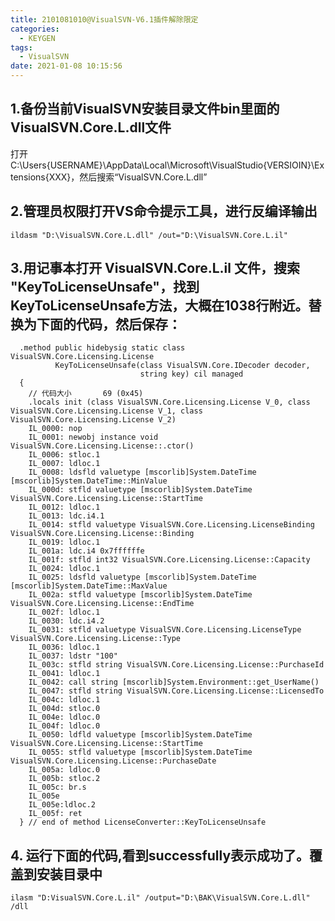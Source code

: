 ```yaml
---
title: 2101081010@VisualSVN-V6.1插件解除限定
categories:
  - KEYGEN
tags:
  - VisualSVN
date: 2021-01-08 10:15:56
---
```


## 1.备份当前VisualSVN安装目录文件bin里面的VisualSVN.Core.L.dll文件

打开C:\Users\{USERNAME}\AppData\Local\Microsoft\VisualStudio\{VERSIOIN}\Extensions\{XXX}，然后搜索“VisualSVN.Core.L.dll”

## 2.管理员权限打开VS命令提示工具，进行反编译输出

```shell
ildasm "D:\VisualSVN.Core.L.dll" /out="D:\VisualSVN.Core.L.il"
```

## 3.用记事本打开 VisualSVN.Core.L.il 文件，搜索 "KeyToLicenseUnsafe"，找到KeyToLicenseUnsafe方法，大概在1038行附近。替换为下面的代码，然后保存：

```shell
  .method public hidebysig static class VisualSVN.Core.Licensing.License
          KeyToLicenseUnsafe(class VisualSVN.Core.IDecoder decoder,
                             string key) cil managed
  {
    // 代码大小       69 (0x45)
    .locals init (class VisualSVN.Core.Licensing.License V_0, class VisualSVN.Core.Licensing.License V_1, class VisualSVN.Core.Licensing.License V_2)
    IL_0000: nop
    IL_0001: newobj instance void VisualSVN.Core.Licensing.License::.ctor()
    IL_0006: stloc.1
    IL_0007: ldloc.1
    IL_0008: ldsfld valuetype [mscorlib]System.DateTime [mscorlib]System.DateTime::MinValue
    IL_000d: stfld valuetype [mscorlib]System.DateTime VisualSVN.Core.Licensing.License::StartTime
    IL_0012: ldloc.1
    IL_0013: ldc.i4.1
    IL_0014: stfld valuetype VisualSVN.Core.Licensing.LicenseBinding VisualSVN.Core.Licensing.License::Binding
    IL_0019: ldloc.1
    IL_001a: ldc.i4 0x7ffffffe
    IL_001f: stfld int32 VisualSVN.Core.Licensing.License::Capacity
    IL_0024: ldloc.1
    IL_0025: ldsfld valuetype [mscorlib]System.DateTime [mscorlib]System.DateTime::MaxValue
    IL_002a: stfld valuetype [mscorlib]System.DateTime VisualSVN.Core.Licensing.License::EndTime
    IL_002f: ldloc.1
    IL_0030: ldc.i4.2
    IL_0031: stfld valuetype VisualSVN.Core.Licensing.LicenseType VisualSVN.Core.Licensing.License::Type
    IL_0036: ldloc.1
    IL_0037: ldstr "100"
    IL_003c: stfld string VisualSVN.Core.Licensing.License::PurchaseId
    IL_0041: ldloc.1
    IL_0042: call string [mscorlib]System.Environment::get_UserName()
    IL_0047: stfld string VisualSVN.Core.Licensing.License::LicensedTo
    IL_004c: ldloc.1
    IL_004d: stloc.0
    IL_004e: ldloc.0
    IL_004f: ldloc.0
    IL_0050: ldfld valuetype [mscorlib]System.DateTime VisualSVN.Core.Licensing.License::StartTime
    IL_0055: stfld valuetype [mscorlib]System.DateTime VisualSVN.Core.Licensing.License::PurchaseDate
    IL_005a: ldloc.0
    IL_005b: stloc.2
    IL_005c: br.s
    IL_005e
    IL_005e:ldloc.2
    IL_005f: ret
  } // end of method LicenseConverter::KeyToLicenseUnsafe
```

## 4. 运行下面的代码,看到successfully表示成功了。覆盖到安装目录中

```shell
ilasm "D:VisualSVN.Core.L.il" /output="D:\BAK\VisualSVN.Core.L.dll" /dll
```